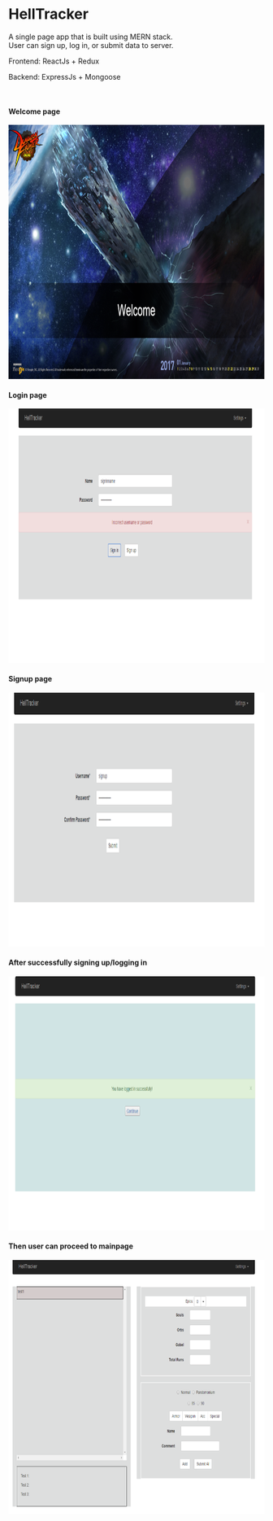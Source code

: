 # HellTracker

A single page app that is built using MERN stack. <br/>
User can sign up, log in, or submit data to server. <br/>

Frontend: ReactJs + Redux

Backend: ExpressJs + Mongoose

<br/> 

#### Welcome page
<img src="https://github.com/AynmShawn4/HellTracker/blob/master/screenshots/screenshot1.PNG" width="800" height="500" />

#### Login page

<img src="https://github.com/AynmShawn4/HellTracker/blob/master/screenshots/screenshot2.png" width="800" height="500"/>

#### Signup page

<img src="https://github.com/AynmShawn4/HellTracker/blob/master/screenshots/screenshot3.png" width="800" height="500"/>

#### After successfully signing up/logging in

<img src="https://github.com/AynmShawn4/HellTracker/blob/master/screenshots/screenshot4.png" width="800" height="500"/>

#### Then user can proceed to mainpage

<img src="https://github.com/AynmShawn4/HellTracker/blob/master/screenshots/screenshot5.PNG" width="800" height="500"/>
